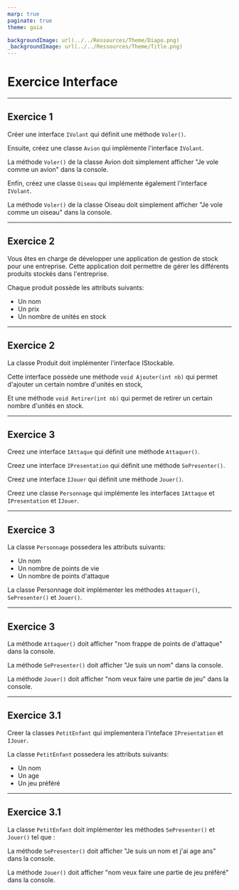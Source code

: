 ```yaml
---
marp: true
paginate: true
theme: gaia

backgroundImage: url(../../Ressources/Theme/Diapo.png)
_backgroundImage: url(../../Ressources/Theme/Title.png)
---
```


<link href="../../Ressources/Theme/CSS/theme.css" rel="stylesheet">

<!-- _backgroundImage: url(../../Ressources/Theme/Title.png) -->



<!-- Tout le code saisit dans ce cour est du CSharp -->



<!-- TODO : exercice class avec un static -->

# Exercice Interface

---
## Exercice 1

Créer une interface `IVolant` qui définit une méthode `Voler()`.

Ensuite, créez une classe `Avion` qui implémente l'interface `IVolant`.

La méthode `Voler()` de la classe Avion doit simplement afficher "Je vole comme un avion" dans la console.

Enfin, créez une classe `Oiseau` qui implémente également l'interface `IVolant`.

La méthode `Voler()` de la classe Oiseau doit simplement afficher "Je vole comme un oiseau" dans la console.

---

## Exercice 2

Vous êtes en charge de développer une application de gestion de stock pour une entreprise. Cette application doit permettre de gérer les différents produits stockés dans l'entreprise.

Chaque produit possède les attributs suivants:

- Un nom
- Un prix
- Un nombre de unités en stock


---

## Exercice 2

La classe Produit doit implémenter l'interface IStockable.

Cette interface possède une méthode `void Ajouter(int nb)` qui permet d'ajouter un certain nombre d'unités en stock,

Et une méthode `void Retirer(int nb)` qui permet de retirer un certain nombre d'unités en stock.

---

## Exercice 3

Creez une interface `IAttaque` qui définit une méthode `Attaquer()`.

Creez une interface `IPresentation` qui définit une méthode `SePresenter()`.

Creez une interface `IJouer` qui définit une méthode `Jouer()`.

Creez une classe `Personnage` qui implémente les interfaces `IAttaque` et `IPresentation` et `IJouer`.

---

## Exercice 3

La classe `Personnage` possedera les attributs suivants:

- Un nom
- Un nombre de points de vie
- Un nombre de points d'attaque

La classe Personnage doit implémenter les méthodes `Attaquer()`, `SePresenter()` et `Jouer()`.

---

## Exercice 3

La méthode `Attaquer()` doit afficher "nom frappe de points de d'attaque" dans la console.

La méthode `SePresenter()` doit afficher "Je suis un nom" dans la console.

La méthode `Jouer()` doit afficher "nom veux faire une partie de jeu" dans la console.

---

## Exercice 3.1

Creer la classes `PetitEnfant` qui implementera l'inteface `IPresentation` et `IJouer`.

La classe `PetitEnfant` possedera les attributs suivants:
- Un nom
- Un age
- Un jeu préféré


---

## Exercice 3.1


La classe `PetitEnfant` doit implémenter les méthodes `SePresenter()` et `Jouer()` tel que :

La méthode `SePresenter()` doit afficher "Je suis un nom et j'ai age ans" dans la console.

La méthode `Jouer()` doit afficher "nom veux faire une partie de jeu préféré" dans la console.




